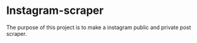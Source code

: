 # Instagram-scraper

The purpose of this project is to make a instagram public and private post scraper.

